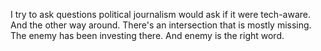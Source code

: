 I try to ask questions political journalism would ask if it were tech-aware. And the other way around. There's an intersection that is mostly missing. The enemy has been investing there. And enemy is the right word.
